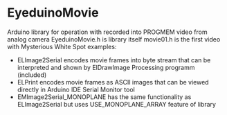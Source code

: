 # EyeduinoMovie
Arduino library for operation with recorded into PROGMEM video from analog camera
EyeduinoMovie.h is library itself
movie01.h is the first video with Mysterious White Spot
examples:
- ELImage2Serial encodes movie frames into byte stream that can be interpreted and shown by ElDrawImage Processing programm (included)
- ELPrint encodes movie frames as ASCII images that can be viewed directly in Arduino IDE Serial Monitor tool
- EMImage2Serial_MONOPLANE has the same functionality as ELImage2Serial but uses USE_MONOPLANE_ARRAY feature of library
